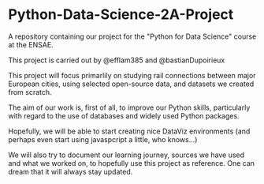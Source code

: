 # Python-Data-Science-2A-Project
A repository containing our project for the "Python for Data Science" course at the ENSAE.

This project is carried out by @efflam385 and @bastianDupoirieux

This project will focus primarlily on studying rail connections between major European cities, using selected open-source data, and datasets we created from scratch.

The aim of our work is, first of all, to improve our Python skills, particularly with regard to the use of databases and widely used Python packages.

Hopefully, we will be able to start creating nice DataViz environments (and perhaps even start using javaspcript a little, who knows...)

We will also try to document our learning journey, sources we have used and what we worked on, to hopefully use this project as reference. One can dream that it will always stay updated.
